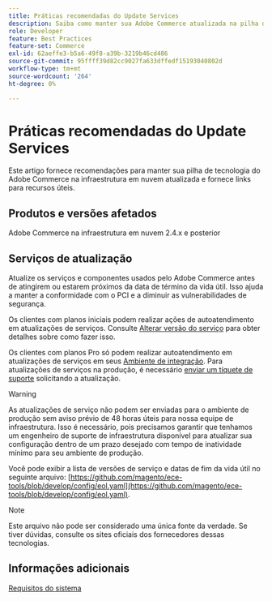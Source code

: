 ```yaml
---
title: Práticas recomendadas do Update Services
description: Saiba como manter sua Adobe Commerce atualizada na pilha de tecnologia de infraestrutura em nuvem.
role: Developer
feature: Best Practices
feature-set: Commerce
exl-id: 62aeffe3-b5a6-49f8-a39b-3219b46cd486
source-git-commit: 95ffff39d82cc9027fa633dffedf15193040802d
workflow-type: tm+mt
source-wordcount: '264'
ht-degree: 0%

---
```


# Práticas recomendadas do Update Services

Este artigo fornece recomendações para manter sua pilha de tecnologia do Adobe Commerce na infraestrutura em nuvem atualizada e fornece links para recursos úteis.

## Produtos e versões afetados

Adobe Commerce na infraestrutura em nuvem 2.4.x e posterior

## Serviços de atualização

Atualize os serviços e componentes usados pelo Adobe Commerce antes de atingirem ou estarem próximos da data de término da vida útil. Isso ajuda a manter a conformidade com o PCI e a diminuir as vulnerabilidades de segurança.

Os clientes com planos iniciais podem realizar ações de autoatendimento em atualizações de serviços. Consulte [Alterar versão do serviço](https://devdocs.magento.com/cloud/project/services.html#change-service-version) para obter detalhes sobre como fazer isso.

Os clientes com planos Pro só podem realizar autoatendimento em atualizações de serviços em seus [Ambiente de integração](https://experienceleague.adobe.com/docs/commerce-knowledge-base/kb/announcements/commerce-announcements/integration-environment-enhancement-request-pro-and-starter.html). Para atualizações de serviços na produção, é necessário [enviar um tíquete de suporte](https://experienceleague.adobe.com/docs/commerce-knowledge-base/kb/help-center-guide/magento-help-center-user-guide.html#submit-ticket) solicitando a atualização.

>[!WARNING]
>
>As atualizações de serviço não podem ser enviadas para o ambiente de produção sem aviso prévio de 48 horas úteis para nossa equipe de infraestrutura. Isso é necessário, pois precisamos garantir que tenhamos um engenheiro de suporte de infraestrutura disponível para atualizar sua configuração dentro de um prazo desejado com tempo de inatividade mínimo para seu ambiente de produção.

Você pode exibir a lista de versões de serviço e datas de fim da vida útil no seguinte arquivo: [https://github.com/magento/ece-tools/blob/develop/config/eol.yaml](https://github.com/magento/ece-tools/blob/develop/config/eol.yaml).

>[!NOTE]
>
>Este arquivo não pode ser considerado uma única fonte da verdade. Se tiver dúvidas, consulte os sites oficiais dos fornecedores dessas tecnologias.

## Informações adicionais

[Requisitos do sistema](../../../installation/system-requirements.md)
